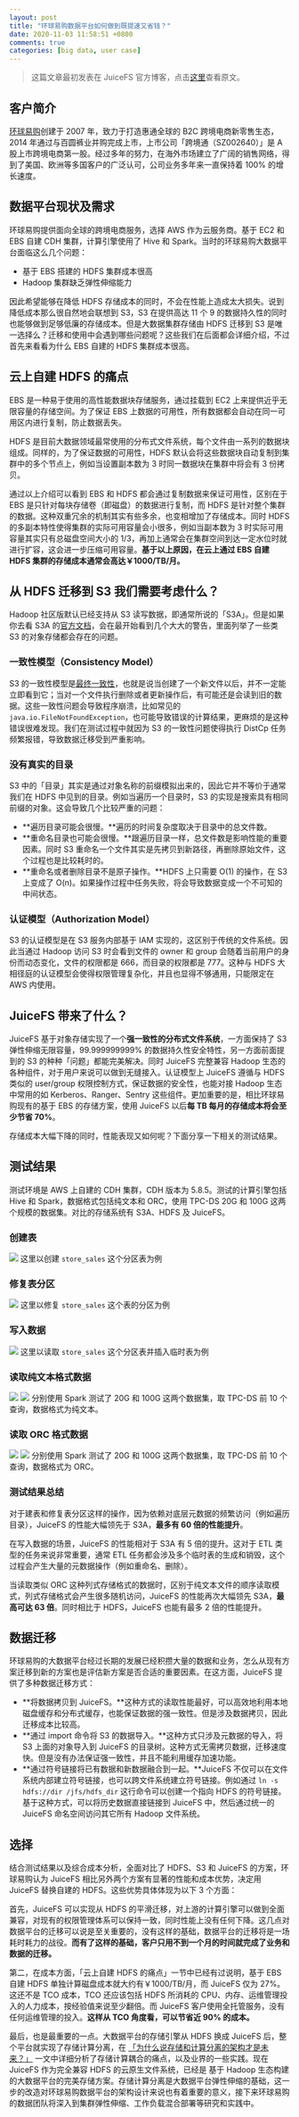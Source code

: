 ```yaml
---
layout: post
title: "环球易购数据平台如何做到既提速又省钱？"
date: 2020-11-03 11:58:51 +0800
comments: true
categories: [big data, user case]
---
```


> 这篇文章最初发表在 JuiceFS 官方博客，点击[这里](https://juicefs.com/blog/cn/posts/globalegrow-big-data-platform-user-case)查看原文。

<!-- more -->

## 客户简介
[环球易购](https://www.globalegrow.com)创建于 2007 年，致力于打造惠通全球的 B2C 跨境电商新零售生态，2014 年通过与百圆裤业并购完成上市，上市公司「跨境通（SZ002640）」是 A 股上市跨境电商第一股。经过多年的努力，在海外市场建立了广阔的销售网络，得到了美国、欧洲等多国客户的广泛认可，公司业务多年来一直保持着 100% 的增长速度。

## 数据平台现状及需求
环球易购提供面向全球的跨境电商服务，选择 AWS 作为云服务商。基于 EC2 和 EBS 自建 CDH 集群，计算引擎使用了 Hive 和 Spark。当时的环球易购大数据平台面临这么几个问题：

- 基于 EBS 搭建的 HDFS 集群成本很高
- Hadoop 集群缺乏弹性伸缩能力

因此希望能够在降低 HDFS 存储成本的同时，不会在性能上造成太大损失。说到降低成本那么很自然地会联想到 S3，S3 在提供高达 11 个 9 的数据持久性的同时也能够做到足够低廉的存储成本。但是大数据集群存储由 HDFS 迁移到 S3 是唯一选择么？迁移和使用中会遇到哪些问题呢？这些我们在后面都会详细介绍，不过首先来看看为什么 EBS 自建的 HDFS 集群成本很高。

## 云上自建 HDFS 的痛点
EBS 是一种易于使用的高性能数据块存储服务，通过挂载到 EC2 上来提供近乎无限容量的存储空间。为了保证 EBS 上数据的可用性，所有数据都会自动在同一可用区内进行复制，防止数据丢失。

HDFS 是目前大数据领域最常使用的分布式文件系统，每个文件由一系列的数据块组成。同样的，为了保证数据的可用性，HDFS 默认会将这些数据块自动复制到集群中的多个节点上，例如当设置副本数为 3 时同一数据块在集群中将会有 3 份拷贝。

通过以上介绍可以看到 EBS 和 HDFS 都会通过复制数据来保证可用性，区别在于 EBS 是只针对每块存储卷（即磁盘）的数据进行复制，而 HDFS 是针对整个集群的数据。这种双重冗余的机制其实有些多余，也变相增加了存储成本。同时 HDFS 的多副本特性使得集群的实际可用容量会小很多，例如当副本数为 3 时实际可用容量其实只有总磁盘空间大小的 1/3，再加上通常会在集群空间到达一定水位时就进行扩容，这会进一步压缩可用容量。**基于以上原因，在云上通过 EBS 自建 HDFS 集群的存储成本通常会高达￥1000/TB/月。**

## 从 HDFS 迁移到 S3 我们需要考虑什么？
Hadoop 社区版默认已经支持从 S3 读写数据，即通常所说的「S3A」。但是如果你去看 S3A 的[官方文档](http://hadoop.apache.org/docs/current/hadoop-aws/tools/hadoop-aws/index.html#Warnings)，会在最开始看到几个大大的警告，里面列举了一些类 S3 的对象存储都会存在的问题。
### 一致性模型（Consistency Model）
S3 的一致性模型是[最终一致性](https://docs.aws.amazon.com/AmazonS3/latest/dev/Introduction.html#ConsistencyModel)，也就是说当创建了一个新文件以后，并不一定能立即看到它；当对一个文件执行删除或者更新操作后，有可能还是会读到旧的数据。这些一致性问题会导致程序崩溃，比如常见的 `java.io.FileNotFoundException`，也可能导致错误的计算结果，更麻烦的是这种错误很难发现。我们在测试过程中就因为 S3 的一致性问题使得执行 DistCp 任务频繁报错，导致数据迁移受到严重影响。
### 没有真实的目录
S3 中的「目录」其实是通过对象名称的前缀模拟出来的，因此它并不等价于通常我们在 HDFS 中见到的目录。例如当遍历一个目录时，S3 的实现是搜索具有相同前缀的对象。这会导致几个比较严重的问题：

- **遍历目录可能会很慢。**遍历的时间复杂度取决于目录中的总文件数。
- **重命名目录也可能会很慢。**跟遍历目录一样，总文件数是影响性能的重要因素。同时 S3 重命名一个文件其实是先拷贝到新路径，再删除原始文件，这个过程也是比较耗时的。
- **重命名或者删除目录不是原子操作。**HDFS 上只需要 O(1) 的操作，在 S3 上变成了 O(n)。如果操作过程中任务失败，将会导致数据变成一个不可知的中间状态。

### 认证模型（Authorization Model）
S3 的认证模型是在 S3 服务内部基于 IAM 实现的，这区别于传统的文件系统。因此当通过 Hadoop 访问 S3 时会看到文件的 owner 和 group 会随着当前用户的身份而动态变化，文件的权限都是 666，而目录的权限都是 777。这种与 HDFS 大相径庭的认证模型会使得权限管理复杂化，并且也显得不够通用，只能限定在 AWS 内使用。

## JuiceFS 带来了什么？
JuiceFS 基于对象存储实现了一个**强一致性的分布式文件系统**，一方面保持了 S3 弹性伸缩无限容量，99.999999999% 的数据持久性安全特性，另一方面前面提到的 S3 的种种「问题」都能完美解决。同时 JuiceFS 完整兼容 Hadoop 生态的各种组件，对于用户来说可以做到无缝接入。认证模型上 JuiceFS 遵循与 HDFS 类似的 user/group 权限控制方式，保证数据的安全性，也能对接 Hadoop 生态中常用的如 Kerberos、Ranger、Sentry 这些组件。更加重要的是，相比环球易购现有的基于 EBS 的存储方案，使用 JuiceFS 以后**每 TB 每月的存储成本将会至少节省 70%**。

存储成本大幅下降的同时，性能表现又如何呢？下面分享一下相关的测试结果。

## 测试结果
测试环境是 AWS 上自建的 CDH 集群，CDH 版本为 5.8.5。测试的计算引擎包括 Hive 和 Spark，数据格式包括纯文本和 ORC，使用 TPC-DS 20G 和 100G 这两个规模的数据集。对比的存储系统有 S3A、HDFS 及 JuiceFS。
### 创建表
![](/images/posts/globalegrow-create-table.png)
这里以创建 `store_sales` 这个分区表为例
### 修复表分区
![](/images/posts/globalegrow-repair-table.png)
这里以修复 `store_sales` 这个表的分区为例
### 写入数据
![](/images/posts/globalegrow-insert-table.png)
这里以读取 `store_sales` 这个分区表并插入临时表为例
### 读取纯文本格式数据
![](/images/posts/globalegrow-text-20g.png)
![](/images/posts/globalegrow-text-100g.png)
分别使用 Spark 测试了 20G 和 100G 这两个数据集，取 TPC-DS 前 10 个查询，数据格式为纯文本。
### 读取 ORC 格式数据
![](/images/posts/globalegrow-orc-20g.png)
![](/images/posts/globalegrow-orc-100g.png)
分别使用 Spark 测试了 20G 和 100G 这两个数据集，取 TPC-DS 前 10 个查询，数据格式为 ORC。
### 测试结果总结
对于建表和修复表分区这样的操作，因为依赖对底层元数据的频繁访问（例如遍历目录），JuiceFS 的性能大幅领先于 S3A，**最多有 60 倍的性能提升**。

在写入数据的场景，JuiceFS 的性能相对于 S3A 有 5 倍的提升。这对于 ETL 类型的任务来说非常重要，通常 ETL 任务都会涉及多个临时表的生成和销毁，这个过程会产生大量的元数据操作（例如重命名、删除）。

当读取类似 ORC 这种列式存储格式的数据时，区别于纯文本文件的顺序读取模式，列式存储格式会产生很多随机访问，JuiceFS 的性能再次大幅领先 S3A，**最高可达 63 倍**。同时相比于 HDFS，JuiceFS 也能有最多 2 倍的性能提升。

## 数据迁移
环球易购的大数据平台经过长期的发展已经积攒大量的数据和业务，怎么从现有方案迁移到新的方案也是评估新方案是否合适的重要因素。在这方面，JuiceFS 提供了多种数据迁移方式：

* **将数据拷贝到 JuiceFS。**这种方式的读取性能最好，可以高效地利用本地磁盘缓存和分布式缓存，也能保证数据的强一致性。但是涉及数据拷贝，因此迁移成本比较高。
* **通过 import 命令将 S3 的数据导入。**这种方式只涉及元数据的导入，将 S3 上面的对象导入到 JuiceFS 的目录树。这种方式无需拷贝数据，迁移速度快。但是没有办法保证强一致性，并且不能利用缓存加速功能。
* **通过符号链接将已有数据和新数据融合到一起。**JuiceFS 不仅可以在文件系统内部建立符号链接，也可以跨文件系统建立符号链接。例如通过 `ln -s hdfs://dir /jfs/hdfs_dir` 这行命令可以创建一个指向 HDFS 的符号链接。基于这种方式，可以将历史数据直接链接到 JuiceFS 中，然后通过统一的 JuiceFS 命名空间访问其它所有 Hadoop 文件系统。

## 选择
结合测试结果以及综合成本分析，全面对比了 HDFS、S3 和 JuiceFS 的方案，环球易购认为 JuiceFS 相比另外两个方案有显著的性能和成本优势，决定用 JuiceFS 替换自建的 HDFS。这些优势具体体现为以下 3 个方面：

首先，JuiceFS 可以实现从 HDFS 的平滑迁移，对上游的计算引擎可以做到全面兼容，对现有的权限管理体系可以保持一致，同时性能上没有任何下降。这几点对数据平台的迁移可以说是至关重要的，没有这样的基础，数据平台的迁移将是一场耗时耗力的战役。**而有了这样的基础，客户只用不到一个月的时间就完成了业务和数据的迁移。**

第二，在成本方面，「云上自建 HDFS 的痛点」一节中已经有过说明，基于 EBS 自建 HDFS 单独计算磁盘成本就大约有￥1000/TB/月，而 JuiceFS 仅为 27%。这还不是 TCO 成本，TCO 还应该包括 HDFS 所消耗的 CPU、内存、运维管理投入的人力成本，按经验值来说至少翻倍。而 JuiceFS 客户使用全托管服务，没有任何运维管理的投入。**这样从 TCO 角度看，可以节省近 90% 的成本。**

最后，也是最重要的一点。大数据平台的存储引擎从 HDFS 换成 JuiceFS 后，整个平台就实现了存储计算分离，在 [「为什么说存储和计算分离的架构才是未来？」](https://juicefs.com/blog/cn/posts/why-disaggregated-compute-and-storage-is-future) 一文中详细分析了存储计算耦合的痛点，以及业界的一些实践。现在 JuiceFS 作为完全兼容 HDFS 的云原生文件系统，已经是 基于 Hadoop 生态构建的大数据平台的完美存储方案。存储计算分离是大数据平台弹性伸缩的基础，这一步的改造对环球易购数据平台的架构设计来说也有着重要的意义，接下来环球易购的数据团队将深入到集群弹性伸缩、工作负载混合部署等研究和实践中。
